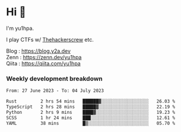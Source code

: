 # Hi 👋

I'm yu1hpa.

I play CTFs w/ [Thehackerscrew](https://www.thehackerscrew.team/) etc.

Blog : https://blog.y2a.dev  
Zenn : https://zenn.dev/yu1hpa  
Qiita : https://qiita.com/yu1hpa  

### Weekly development breakdown

<!--START_SECTION:waka-->

```txt
From: 27 June 2023 - To: 04 July 2023

Rust         2 hrs 54 mins   ██████▓░░░░░░░░░░░░░░░░░░   26.03 %
TypeScript   2 hrs 28 mins   █████▓░░░░░░░░░░░░░░░░░░░   22.19 %
Python       2 hrs 9 mins    ████▓░░░░░░░░░░░░░░░░░░░░   19.23 %
SCSS         1 hr 24 mins    ███░░░░░░░░░░░░░░░░░░░░░░   12.61 %
YAML         38 mins         █▒░░░░░░░░░░░░░░░░░░░░░░░   05.70 %
```

<!--END_SECTION:waka-->

